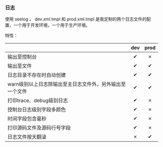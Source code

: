 ### 日志

使用 seelog 。 dev.xml.tmpl 和 prod.xml.tmpl 是我定制的两个日志文件的配置，一个用于开发环境，一个用于生产环境。

特性：

|     | dev | prod |
| --- | :---: | :---: |
| 输出至控制台                                              | ✔ | ✗ |
| 输出至文件                                                | ✔ | ✔ |
| 日志目录不存在时自动创建                                  | ✔ | ✔ |
| warn级别以上日志除输出至主日志文件外，另外输出至一个文件  | ✔ | ✔ |
| 打印trace、debug级别日志                                  | ✔ | ✗ |
| 控制台日志级别字段多颜色                                  | ✔ | ✗ |
| 时间字段包含毫秒                                          | ✔ | ✗ |
| 打印源码文件及源码行号字段                                | ✔ | ✗ |
| 日志文件按天翻滚                                          | ✗ | ✔ |

